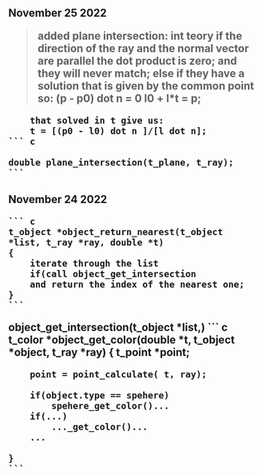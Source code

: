 <h2> November 25 2022</h>

>	added plane intersection:
	int teory 
		if the direction of the ray and the normal vector are parallel the dot product is zero; and they will never match;
		else if they have a solution that is given by the common point so:
		(p - p0) dot n = 0
		l0 + l*t = p;

		that solved in t give us:
		t = [(p0 - l0) dot n ]/[l dot n]; 
	``` c

	double plane_intersection(t_plane, t_ray);
	``` 

<h2> November 24 2022 </h>

	``` c
	t_object *object_return_nearest(t_object *list, t_ray *ray, double *t)
	{
		iterate through the list
		if(call object_get_intersection
		and return the index of the nearest one;
	}
	```

object_get_intersection(t_object *list,)
	``` c
	t_color	*object_get_color(double *t, t_object *object, t_ray *ray)
	{
		t_point *point;

		point = point_calculate( t, ray);

		if(object.type == spehere)
			spehere_get_color()...
		if(...)
			..._get_color()...
		...

	}
	```
